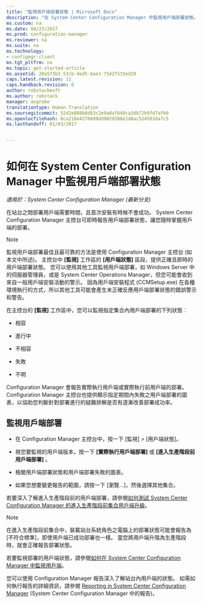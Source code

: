 ```yaml
---
title: "監視用戶端部署狀態 | Microsoft Docs"
description: "在 System Center Configuration Manager 中監視用戶端部署狀態。"
ms.custom: na
ms.date: 04/23/2017
ms.prod: configuration-manager
ms.reviewer: na
ms.suite: na
ms.technology:
- configmgr-client
ms.tgt_pltfrm: na
ms.topic: get-started-article
ms.assetid: 20a573b3-53cb-4ed5-bae1-7542f533ed20
caps.latest.revision: 11
caps.handback.revision: 0
author: robstackmsft
ms.author: robstack
manager: angrobe
translationtype: Human Translation
ms.sourcegitcommit: 52d2e088b8db3c2e9a0af640ca3db72b9fd7af60
ms.openlocfilehash: 0ca218e4276699dd9029308e1d8ac524563da7c5
ms.lasthandoff: 01/03/2017


---
```

# <a name="how-to-monitor-client-deployment-status-in-system-center-configuration-manager"></a>如何在 System Center Configuration Manager 中監視用戶端部署狀態

*適用於：System Center Configuration Manager (最新分支)*

在站台之間部署用戶端需要時間，且首次安裝有時候不會成功。 System Center Configuration Manager 主控台可即時報告用戶端部署狀態，讓您隨時掌握用戶端的部署。  

> [!NOTE]  
>  監視用戶端部署最佳且最可靠的方法是使用 Configuration Manager 主控台 (如本文中所述)。 主控台中 **[監視]** 工作區的 **[用戶端狀態]** 區段，提供正確且即時的用戶端部署狀態。 您可以使用其他工具監視用戶端部署，如 Windows Server 中的伺服器管理員，或是 System Center Operations Manager，但您可能會收到來自一般用戶端安裝活動的警示。 因為用戶端安裝程式 (CCMSetup.exe) 在各種環境執行的方式，所以其他工具可能會產生未正確反應用戶端部署狀態的錯誤警示和警告。  

 在主控台的 **[監視]** 工作區中，您可以監視指定集合內用戶端部署的下列狀態︰  

-   相容  

-   進行中  

-   不相容  

-   失敗  

-   不明  

 Configuration Manager 會報告實際執行用戶端或實際執行前用戶端的部署。 Configuration Manager 主控台也提供顯示指定期間內失敗之用戶端部署的圖表，以協助您判斷針對部署進行的疑難排解是否有逐漸改善部署成功率。  

## <a name="to-monitor-client-deployments"></a>監視用戶端部署  

-   在 Configuration Manager 主控台中，按一下 [監視] > [用戶端狀態]。  

-   視您要監視的用戶端版本，按一下 **[實際執行用戶端部署]** 或 **[進入生產階段前用戶端部署]** 。  

-   檢閱用戶端部署狀態和用戶端部署失敗的圖表。  

-   如果您想要變更報告的範圍，請按一下 [瀏覽...]，然後選擇其他集合。  

 若要深入了解進入生產階段前的用戶端部署，請參閱[如何測試 System Center Configuration Manager 的進入生產階段前集合用戶端升級](../../../core/clients/manage/upgrade/test-client-upgrades.md)。

 > [!NOTE]
 > 在進入生產階段前集合中，裝載站台系統角色之電腦上的部署狀態可能會報告為 [不符合標準]，即使用戶端已成功部署也一樣。 當您將用戶端升階為生產階段時，就會正確報告部署狀態。   

 若要監視部署的用戶端狀態，請參閱[如何在 System Center Configuration Manager 中監視用戶端](../../../core/clients/manage/monitor-clients.md)。  

 您可以使用 Configuration Manager 報告深入了解站台內用戶端的狀態。 如需如何執行報告的詳細資訊，請參閱 [Reporting in System Center Configuration Manager](../../../core/servers/manage/reporting.md) (System Center Configuration Manager 中的報告)。  

